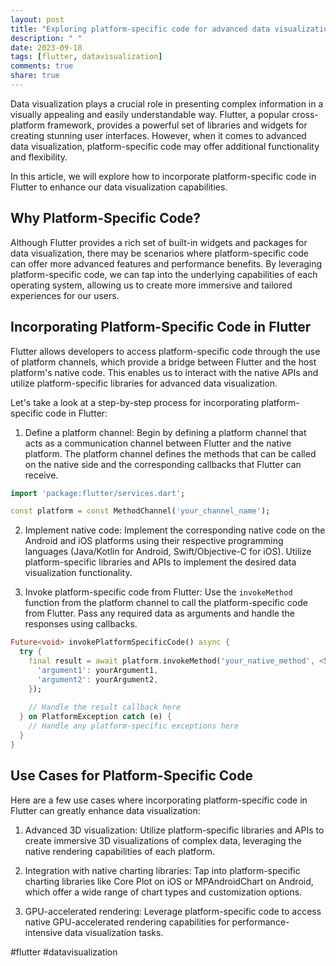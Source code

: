 ```yaml
---
layout: post
title: "Exploring platform-specific code for advanced data visualization in Flutter."
description: " "
date: 2023-09-18
tags: [flutter, datavisualization]
comments: true
share: true
---
```


Data visualization plays a crucial role in presenting complex information in a visually appealing and easily understandable way. Flutter, a popular cross-platform framework, provides a powerful set of libraries and widgets for creating stunning user interfaces. However, when it comes to advanced data visualization, platform-specific code may offer additional functionality and flexibility.

In this article, we will explore how to incorporate platform-specific code in Flutter to enhance our data visualization capabilities.

## Why Platform-Specific Code?

Although Flutter provides a rich set of built-in widgets and packages for data visualization, there may be scenarios where platform-specific code can offer more advanced features and performance benefits. By leveraging platform-specific code, we can tap into the underlying capabilities of each operating system, allowing us to create more immersive and tailored experiences for our users.

## Incorporating Platform-Specific Code in Flutter

Flutter allows developers to access platform-specific code through the use of platform channels, which provide a bridge between Flutter and the host platform's native code. This enables us to interact with the native APIs and utilize platform-specific libraries for advanced data visualization.

Let's take a look at a step-by-step process for incorporating platform-specific code in Flutter:

1. Define a platform channel: Begin by defining a platform channel that acts as a communication channel between Flutter and the native platform. The platform channel defines the methods that can be called on the native side and the corresponding callbacks that Flutter can receive.

```dart
import 'package:flutter/services.dart';

const platform = const MethodChannel('your_channel_name');
```

2. Implement native code: Implement the corresponding native code on the Android and iOS platforms using their respective programming languages (Java/Kotlin for Android, Swift/Objective-C for iOS). Utilize platform-specific libraries and APIs to implement the desired data visualization functionality.

3. Invoke platform-specific code from Flutter: Use the `invokeMethod` function from the platform channel to call the platform-specific code from Flutter. Pass any required data as arguments and handle the responses using callbacks.

```dart
Future<void> invokePlatformSpecificCode() async {
  try {
    final result = await platform.invokeMethod('your_native_method', <String, dynamic>{
      'argument1': yourArgument1,
      'argument2': yourArgument2,
    });
    
    // Handle the result callback here
  } on PlatformException catch (e) {
    // Handle any platform-specific exceptions here
  }
}
```

## Use Cases for Platform-Specific Code

Here are a few use cases where incorporating platform-specific code in Flutter can greatly enhance data visualization:

1. Advanced 3D visualization: Utilize platform-specific libraries and APIs to create immersive 3D visualizations of complex data, leveraging the native rendering capabilities of each platform.

2. Integration with native charting libraries: Tap into platform-specific charting libraries like Core Plot on iOS or MPAndroidChart on Android, which offer a wide range of chart types and customization options.

3. GPU-accelerated rendering: Leverage platform-specific code to access native GPU-accelerated rendering capabilities for performance-intensive data visualization tasks.

#flutter #datavisualization